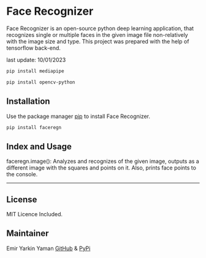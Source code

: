 # Face Recognizer

Face Recognizer is an open-source python deep learning application, that recognizes single or multiple faces in the given image file non-relatively with the image size and type. This project was prepared with the help of tensorflow back-end.

last update: 10/01/2023

```bash
pip install mediapipe
```

```bash
pip install opencv-python
```

## Installation

Use the package manager [pip](https://pip.pypa.io/en/stable/) to install Face Recognizer.

```bash
pip install faceregn
```

## Index and Usage

faceregn.image():
Analyzes and recognizes of the given image, outputs as a different image with the squares and points on it. Also, prints face points to the console.
***

## License

MIT Licence Included.

## Maintainer

Emir Yarkin Yaman
[GitHub](https://github.com/weinoose) & [PyPi](https://pypi.org/user/weinoose/)
